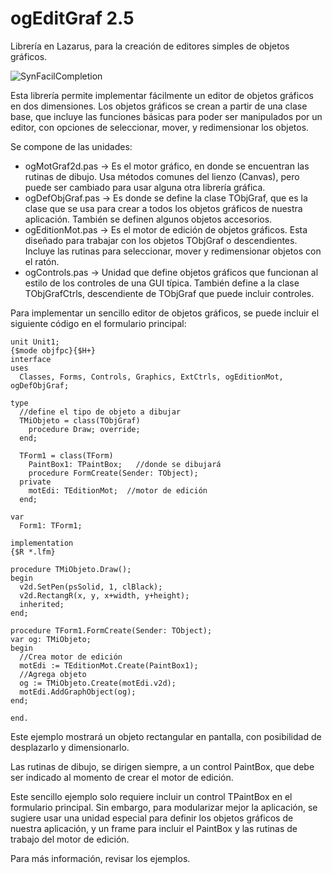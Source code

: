 ogEditGraf 2.5
==============

Librería en Lazarus, para la creación de editores simples de objetos gráficos.

![SynFacilCompletion](http://blog.pucp.edu.pe/blog/tito/wp-content/uploads/sites/610/2018/04/Sin-título-12.png "Título de la imagen")

Esta librería permite implementar fácilmente un editor de objetos gráficos en dos dimensiones. Los objetos gráficos se crean a partir de una clase base, que incluye las funciones básicas para poder ser manipulados por un editor, con opciones de seleccionar, mover, y redimensionar los objetos. 

Se compone de las unidades:

* ogMotGraf2d.pas -> Es el motor gráfico, en donde se encuentran las rutinas de dibujo. Usa métodos comunes del lienzo (Canvas), pero puede ser cambiado para usar alguna otra librería gráfica.
* ogDefObjGraf.pas -> Es donde se define la clase TObjGraf, que es la clase que se usa para crear a todos los objetos gráficos de nuestra aplicación. También se definen algunos objetos accesorios.
* ogEditionMot.pas -> Es el motor de edición de objetos gráficos. Esta diseñado para trabajar con los objetos TObjGraf o descendientes. Incluye las rutinas para seleccionar, mover y redimensionar objetos con el ratón.
* ogControls.pas -> Unidad que define objetos gráficos que funcionan al estilo de los controles de una GUI típica. También define a la clase TObjGrafCtrls, descendiente de TObjGraf que puede incluir controles.

Para implementar un sencillo editor de objetos gráficos, se puede incluir el siguiente código en el formulario principal:

```
unit Unit1;
{$mode objfpc}{$H+}
interface
uses
  Classes, Forms, Controls, Graphics, ExtCtrls, ogEditionMot, ogDefObjGraf;

type
  //define el tipo de objeto a dibujar
  TMiObjeto = class(TObjGraf)
    procedure Draw; override;
  end;

  TForm1 = class(TForm)
    PaintBox1: TPaintBox;   //donde se dibujará
    procedure FormCreate(Sender: TObject);
  private
    motEdi: TEditionMot;  //motor de edición
  end;

var
  Form1: TForm1;

implementation
{$R *.lfm}

procedure TMiObjeto.Draw();
begin
  v2d.SetPen(psSolid, 1, clBlack);
  v2d.RectangR(x, y, x+width, y+height);
  inherited;
end;

procedure TForm1.FormCreate(Sender: TObject);
var og: TMiObjeto;
begin
  //Crea motor de edición
  motEdi := TEditionMot.Create(PaintBox1);
  //Agrega objeto
  og := TMiObjeto.Create(motEdi.v2d);
  motEdi.AddGraphObject(og);
end;

end.
```

Este ejemplo mostrará un objeto rectangular en pantalla, con posibilidad de desplazarlo y dimensionarlo.

Las rutinas de dibujo, se dirigen siempre, a un control PaintBox, que debe ser indicado al momento de crear el motor de edición.

Este sencillo ejemplo solo requiere incluir un control TPaintBox en el formulario principal. Sin embargo, para modularizar mejor la aplicación, se sugiere usar una unidad especial para definir los objetos gráficos de nuestra aplicación, y un frame para incluir el PaintBox y las rutinas de trabajo del motor de edición.

Para más información, revisar los ejemplos.
